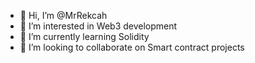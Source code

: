 - 👋 Hi, I’m @MrRekcah
- 👀 I’m interested in Web3 development
- 🌱 I’m currently learning Solidity
- 💞️ I’m looking to collaborate on Smart contract projects

<!---
MrRekcah/MrRekcah is a ✨ special ✨ repository because its `README.md` (this file) appears on your GitHub profile.
You can click the Preview link to take a look at your changes.
--->
